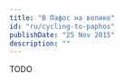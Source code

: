 ```yaml
---
title: "В Пафос на велике"
id: "ru/cycling-to-paphos"
publishDate: "25 Nov 2015"
description: ""
---
```


TODO
